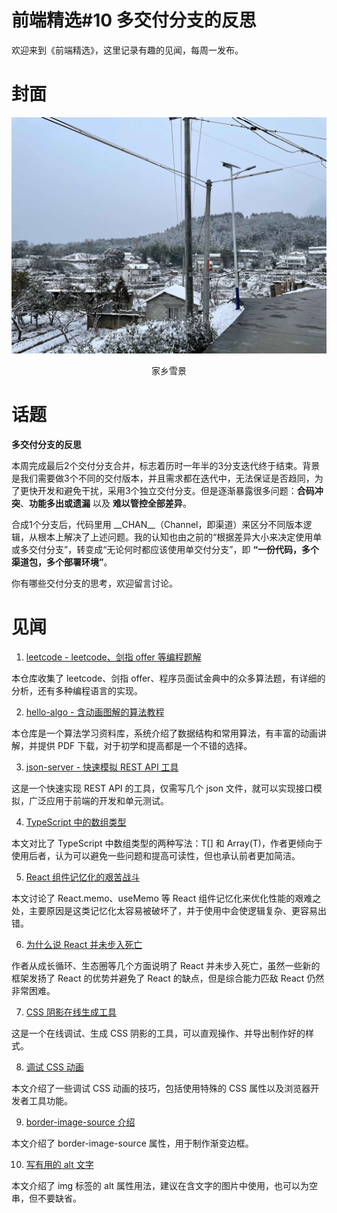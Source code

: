 # 前端精选#10 多交付分支的反思

欢迎来到《前端精选》，这里记录有趣的见闻，每周一发布。

# 封面

![](../assets/家乡雪景.jpg)
<p align=center>家乡雪景</p>

# 话题

**多交付分支的反思**

本周完成最后2个交付分支合并，标志着历时一年半的3分支迭代终于结束。背景是我们需要做3个不同的交付版本，并且需求都在迭代中，无法保证是否趋同，为了更快开发和避免干扰，采用3个独立交付分支。但是逐渐暴露很多问题：**合码冲突**、**功能多出或遗漏** 以及 **难以管控全部差异**。

合成1个分支后，代码里用 \_\_CHAN\_\_（Channel，即渠道）来区分不同版本逻辑，从根本上解决了上述问题。我的认知也由之前的“根据差异大小来决定使用单或多交付分支”，转变成“无论何时都应该使用单交付分支”，即 **“一份代码，多个渠道包，多个部署环境”**。

你有哪些交付分支的思考，欢迎留言讨论。

# 见闻

1. [leetcode - leetcode、剑指 offer 等编程题解](https://github.com/doocs/leetcode)

本仓库收集了 leetcode、剑指 offer、程序员面试金典中的众多算法题，有详细的分析，还有多种编程语言的实现。

2. [hello-algo - 含动画图解的算法教程](https://github.com/krahets/hello-algo)

本仓库是一个算法学习资料库，系统介绍了数据结构和常用算法，有丰富的动画讲解，并提供 PDF 下载，对于初学和提高都是一个不错的选择。

3. [json-server - 快速模拟 REST API 工具](https://github.com/typicode/json-server)

这是一个快速实现 REST API 的工具，仅需写几个 json 文件，就可以实现接口模拟，广泛应用于前端的开发和单元测试。

4. [TypeScript 中的数组类型](https://tkdodo.eu/blog/array-types-in-type-script)

本文对比了 TypeScript 中数组类型的两种写法：T[] 和 Array(T)，作者更倾向于使用后者，认为可以避免一些问题和提高可读性，但也承认前者更加简洁。

5. [React 组件记忆化的艰苦战斗](https://tkdodo.eu/blog/the-uphill-battle-of-memoization)

本文讨论了 React.memo、useMemo 等 React 组件记忆化来优化性能的艰难之处，主要原因是这类记忆化太容易被破坏了，并于使用中会使逻辑复杂、更容易出错。

6. [为什么说 React 并未步入死亡](https://tkdodo.eu/blog/why-react-isnt-dying)

作者从成长循环、生态圈等几个方面说明了 React 并未步入死亡，虽然一些新的框架发扬了 React 的优势并避免了 React 的缺点，但是综合能力匹敌 React 仍然非常困难。

7. [CSS 阴影在线生成工具](https://boxshadows.xyz/)

这是一个在线调试、生成 CSS 阴影的工具，可以直观操作、并导出制作好的样式。

8. [调试 CSS 动画](https://css-tricks.com/debugging-css-keyframe-animations/)

本文介绍了一些调试 CSS 动画的技巧，包括使用特殊的 CSS 属性以及浏览器开发者工具功能。

9. [border-image-source 介绍](https://css-tricks.com/almanac/properties/b/border-image-source/)

本文介绍了 border-image-source 属性，用于制作渐变边框。

10. [写有用的 alt 文字](https://css-irl.info/writing-useful-alt-text/)

本文介绍了 img 标签的 alt 属性用法，建议在含文字的图片中使用，也可以为空串，但不要缺省。